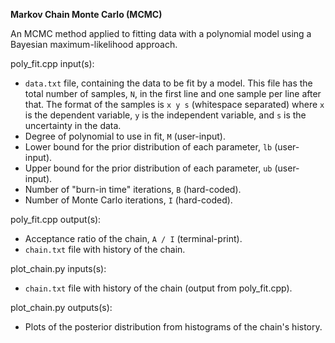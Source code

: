 **Markov Chain Monte Carlo (MCMC)**

An MCMC method applied to fitting data with a polynomial model using a Bayesian maximum-likelihood approach.

poly_fit.cpp input(s):
   - `data.txt` file, containing the data to be fit by a model. This file has the total number of samples, `N`, in the first line and one sample per line after that. The format of the samples is `x y s` (whitespace separated) where `x` is the dependent variable, `y` is the independent variable, and `s` is the uncertainty in the data.
   - Degree of polynomial to use in fit, `M` (user-input).
   - Lower bound for the prior distribution of each parameter, `lb` (user-input).
   - Upper bound for the prior distribution of each parameter, `ub` (user-input).
   - Number of "burn-in time" iterations, `B` (hard-coded).
   - Number of Monte Carlo iterations, `I` (hard-coded).

poly_fit.cpp output(s):
   - Acceptance ratio of the chain, `A / I` (terminal-print).
   - `chain.txt` file with history of the chain.

plot_chain.py inputs(s):
   - `chain.txt` file with history of the chain (output from poly_fit.cpp).

plot_chain.py outputs(s):
   - Plots of the posterior distribution from histograms of the chain's history.
